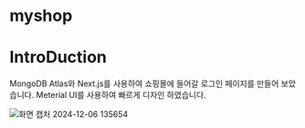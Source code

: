 # myshop

# IntroDuction
MongoDB Atlas와 Next.js를 사용하여 쇼핑몰에 들어갈 로그인 페이지를 만들어 보았습니다.
Meterial UI를 사용하여 빠르게 디자인 하였습니다.

![화면 캡처 2024-12-06 135654](https://github.com/user-attachments/assets/03a58ff5-9291-44d7-a6df-a2651153a608)

